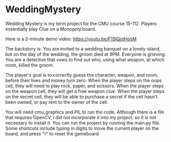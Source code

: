 # WeddingMystery

Wedding Mystery is my term project for the CMU course 15-112. Players essentially play Clue on a Monopoly board. 

Here is a 2-minute demo video: https://youtu.be/F1SlQotHosM 

The backstory is: You are invited to a wedding banquet on a lonely island,
but on the day of the wedding, the groom died at 9PM. Everyone is grieving. 
You are a detective that vows to find out who, using what weapon, at which room, killed the groom.

The player's goal is to correctly guess the character, weapon, and room, before their lives and money turn zero. 
When the player steps on the oops cell, they will need to play rock, paper, and scissors.
When the player steps on the weapon cell, they will get a free weapon clue.
When the player steps on the secret cell, they will be able to purchase a secret if the cell hasn't been owned, or pay rent to the owner of the cell.

You will need cmu_graphics and PIL to run the code. 
Although there is a file that requires OpenCV, I did not incorporate it into my project, so it is not necessary to install it.
You can run the project by running the main.py file. 
Some shortcuts include typing in digits to move the current player on the board, and press "r" to reset the gameboard.
